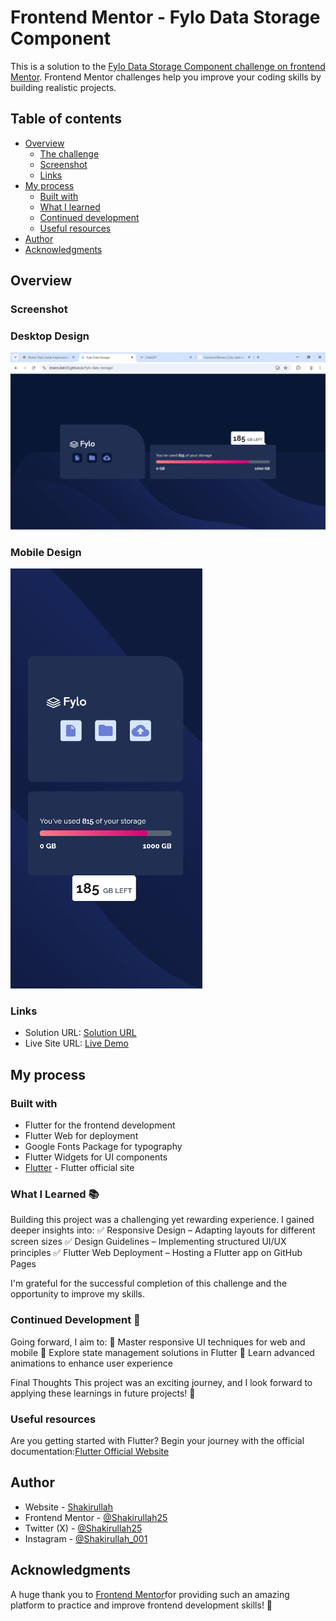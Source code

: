 # Frontend Mentor - Fylo Data Storage Component

This is a solution to the [Fylo Data Storage Component challenge on frontend Mentor](https://www.frontendmentor.io/challenges/fylo-data-storage-component-1dZPRbV5n). Frontend Mentor challenges help you improve your coding skills by building realistic projects. 

## Table of contents

- [Overview](#overview)
  - [The challenge](#the-challenge)
  - [Screenshot](#screenshot)
  - [Links](#links)
- [My process](#my-process)
  - [Built with](#built-with)
  - [What I learned](#what-i-learned)
  - [Continued development](#continued-development)
  - [Useful resources](#useful-resources)
- [Author](#author)
- [Acknowledgments](#acknowledgments)

## Overview

### Screenshot

### Desktop Design
![](./lib/assets/Screenshot%20(257).png)

### Mobile Design

![](./lib/assets/Screenshot%20(258).png)

### Links

- Solution URL: [Solution URL](https://github.com/Shakirullah25/Fylo-data-storage.git)
- Live Site URL: [Live Demo](https://shakirullah25.github.io/Fylo-data-storage/)

## My process

### Built with

- Flutter for the frontend development
- Flutter Web for deployment
- Google Fonts Package for typography
- Flutter Widgets for UI components
- [Flutter](https://flutter.dev/) - Flutter official site

### What I Learned 📚

Building this project was a challenging yet rewarding experience. I gained deeper insights into:
✅ Responsive Design – Adapting layouts for different screen sizes
✅ Design Guidelines – Implementing structured UI/UX principles
✅ Flutter Web Deployment – Hosting a Flutter app on GitHub Pages

I'm grateful for the successful completion of this challenge and the opportunity to improve my skills.

### Continued Development 🚀
Going forward, I aim to:
🔹 Master responsive UI techniques for web and mobile
🔹 Explore state management solutions in Flutter
🔹 Learn advanced animations to enhance user experience

Final Thoughts
This project was an exciting journey, and I look forward to applying these learnings in future projects! 🎯

### Useful resources

Are you getting started with Flutter? Begin your journey with the official documentation:[Flutter Official Website](https://flutter.dev/)

## Author

- Website - [Shakirullah](https://github.com/Shakirullah25/Fylo-data-storage.git)
- Frontend Mentor - [@Shakirullah25](https://www.frontendmentor.io/profile/@Shakirullah25)
- Twitter (X) - [@Shakirullah25](https://x.com/Shakirullah25?t=pt3PNo8P7PSy3RaDbzCRHQ&s=09)
- Instagram - [@Shakirullah_001](https://www.instagram.com/shakirullah_001/profilecard/?igsh=MXBpcW9qeGFvcjVvaQ==)

## Acknowledgments

A huge thank you to [Frontend Mentor](https://www.frontendmentor.io/home)for providing such an amazing platform to practice and improve frontend development skills! 🎯 


